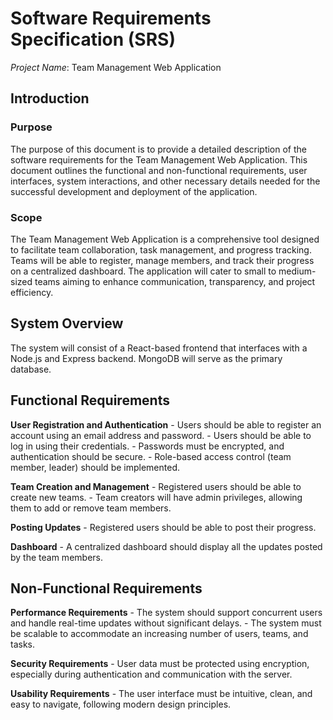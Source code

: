 # Software Requirements Specification (SRS)

*Project Name*: Team Management Web Application

## Introduction

### Purpose

The purpose of this document is to provide a detailed description of the software requirements for the Team Management Web Application. This document outlines the functional and non-functional requirements, user interfaces, system interactions, and other necessary details needed for the successful development and deployment of the application.

### Scope
The Team Management Web Application is a comprehensive tool designed to facilitate team collaboration, task management, and progress tracking. Teams will be able to register, manage members, and track their progress on a centralized dashboard. The application will cater to small to medium-sized teams aiming to enhance communication, transparency, and project efficiency.

## System Overview

The system will consist of a React-based frontend that interfaces with a Node.js and Express backend. MongoDB will serve as the primary database.

## Functional Requirements

**User Registration and Authentication**
    - Users should be able to register an account using an email address and password.
    - Users should be able to log in using their credentials.
    - Passwords must be encrypted, and authentication should be secure.
    - Role-based access control (team member, leader) should be implemented.

**Team Creation and Management**
    - Registered users should be able to create new teams.
    - Team creators will have admin privileges, allowing them to add or remove team members.

**Posting Updates**
    - Registered users should be able to post their progress.

**Dashboard**
    - A centralized dashboard should display all the updates posted by the team members.


## Non-Functional Requirements

**Performance Requirements**
    - The system should support concurrent users and handle real-time updates without significant delays.
    - The system must be scalable to accommodate an increasing number of users, teams, and tasks.

**Security Requirements**
    - User data must be protected using encryption, especially during authentication and communication with the server.

**Usability Requirements**
    - The user interface must be intuitive, clean, and easy to navigate, following modern design principles.
